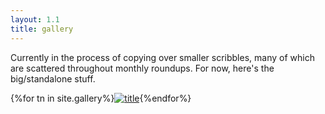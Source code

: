 ```yaml
---
layout: 1.1
title: gallery
---
```

Currently in the process of copying over smaller scribbles, many of which are scattered throughout monthly roundups. For now, here's the big/standalone stuff.

<section id="gallery">{%for tn in site.gallery%}<a href="{{tn.url}}"><img src="{%include url.html%}/assets/img/gallery/{{tn.img}}-tn.png" alt="title"/></a>{%endfor%}</section>